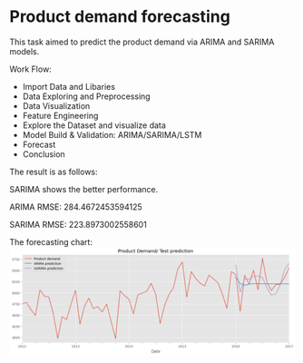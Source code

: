 # Product demand forecasting
This task aimed to predict the product demand via ARIMA and SARIMA models.

Work Flow:
- Import Data and Libaries
- Data Exploring and Preprocessing
- Data Visualization
- Feature Engineering
- Explore the Dataset and visualize data
- Model Build & Validation: ARIMA/SARIMA/LSTM
- Forecast
- Conclusion

The result is as follows:

SARIMA shows the better performance.

ARIMA RMSE: 284.4672453594125

SARIMA RMSE: 223.8973002558601

The forecasting chart:
![image](https://github.com/cyyang50/demand_forecasting/blob/main/download.png)

